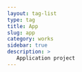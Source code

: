 ```yaml
---
layout: tag-list
type: tag
title: App
slug: app
category: works
sidebar: true
description: >
   Application project
---
```

